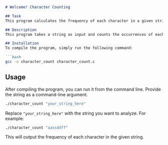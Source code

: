 ```markdown
# Welcome! Character Counting

## Task
This program calculates the frequency of each character in a given string and displays the result.

## Description
This program takes a string as input and counts the occurrences of each character in that string. It then prints out each character along with its frequency.

## Installation
To compile the program, simply run the following command:

```bash
gcc -o character_count character_count.c
```

## Usage
After compiling the program, you can run it from the command line. Provide the string as a command-line argument.

```bash
./character_count "your_string_here"
```

Replace `"your_string_here"` with the string you want to analyze. For example:

```bash
./character_count "aassddff"
```

This will output the frequency of each character in the given string.
```